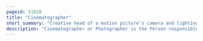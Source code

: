 ```yaml
---
pageid: 51028
title: "Cinematographer"
short_summary: "Creative head of a motion picture's camera and lighting decisions"
description: "Cinematographer or Photographer is the Person responsible for the Recording of a Film Television Production Music Video or other live-action Video. The Cinematographer is the Leader of the Camera Crews and lighting Crews working on such Projects. They would normally be responsible for making artistic and technical Decisions related to the Image and for selecting the Camera, Film Stock, Lenses, Filters, etc. The Study and Practice of this Field is referred to as Cinematography."
---
```

